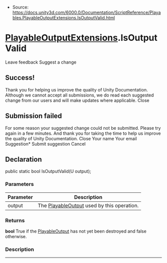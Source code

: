 * Source: https://docs.unity3d.com/6000.0/Documentation/ScriptReference/Playables.PlayableOutputExtensions.IsOutputValid.html

#  [PlayableOutputExtensions](https://docs.unity3d.com/6000.0/Documentation/ScriptReference/Playables.PlayableOutputExtensions.html).IsOutputValid
Leave feedback
Suggest a change
## Success!
Thank you for helping us improve the quality of Unity Documentation. Although we cannot accept all submissions, we do read each suggested change from our users and will make updates where applicable.
Close
## Submission failed
For some reason your suggested change could not be submitted. Please <a>try again</a> in a few minutes. And thank you for taking the time to help us improve the quality of Unity Documentation.
Close
Your name Your email Suggestion* Submit suggestion
Cancel
## Declaration
public static bool IsOutputValid(U output); 
### Parameters
Parameter | Description  
---|---  
output | The [PlayableOutput](https://docs.unity3d.com/6000.0/Documentation/ScriptReference/Playables.PlayableOutput.html) used by this operation.  
### Returns
**bool** True if the [PlayableOutput](https://docs.unity3d.com/6000.0/Documentation/ScriptReference/Playables.PlayableOutput.html) has not yet been destroyed and false otherwise. 
### Description
* * *
